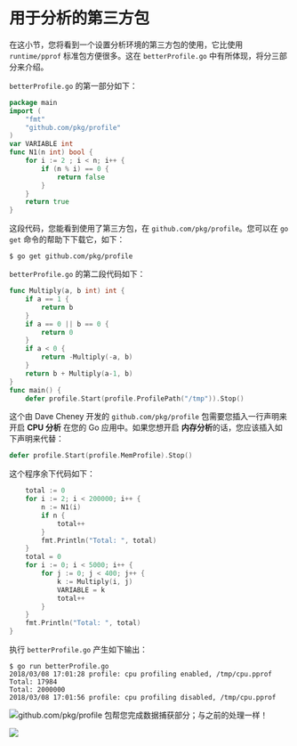 # **用于分析的第三方包**

在这小节，您将看到一个设置分析环境的第三方包的使用，它比使用 `runtime/pprof` 标准包方便很多。这在 `betterProfile.go` 中有所体现，将分三部分来介绍。

`betterProfile.go` 的第一部分如下：

```go
package main
import (
    "fmt"
    "github.com/pkg/profile"
)
var VARIABLE int
func N1(n int) bool {
    for i := 2 ; i < n; i++ {
        if (n % i) == 0 {
            return false
        }
    }
    return true
}
```

这段代码，您能看到使用了第三方包，在 `github.com/pkg/profile`。您可以在 `go get` 命令的帮助下下载它，如下：

```shell
$ go get github.com/pkg/profile
```

`betterProfile.go` 的第二段代码如下：

```go
func Multiply(a, b int) int {
    if a == 1 {
        return b
    }
    if a == 0 || b == 0 {
        return 0
    }
    if a < 0 {
        return -Multiply(-a, b)
    }
    return b + Multiply(a-1, b)
}
func main() {
    defer profile.Start(profile.ProfilePath("/tmp")).Stop()
```

这个由 Dave Cheney 开发的 `github.com/pkg/profile` 包需要您插入一行声明来开启 **CPU 分析** 在您的 Go 应用中。如果您想开启 **内存分析**的话，您应该插入如下声明来代替：

```go
defer profile.Start(profile.MemProfile).Stop()
```

这个程序余下代码如下：

```go
    total := 0
    for i := 2; i < 200000; i++ {
        n := N1(i)
        if n {
            total++
        }
        fmt.Println("Total: ", total)
    }
    total = 0
    for i := 0; i < 5000; i++ {
        for j := 0; j < 400; j++ {
            k := Multiply(i, j)
            VARIABLE = k
            total++
        }
    }
    fmt.Println("Total: ", total)
}
```

执行 `betterProfile.go` 产生如下输出：

```shell
$ go run betterProfile.go
2018/03/08 17:01:28 profile: cpu profiling enabled, /tmp/cpu.pprof
Total: 17984
Total: 2000000
2018/03/08 17:01:56 profile: cpu profiling disabled, /tmp/cpu.pprof
```

![*`github.com/pkg/profile` 包帮您完成数据捕获部分；与之前的处理一样！*](https://github.com/hantmac/Mastering_Go_ZH_CN/tree/master/imagess/chapter11/11.5.3-1.jpg)

![](https://github.com/hantmac/Mastering_Go_ZH_CN/tree/master/imagess/chapter11/11.5.3-2.jpg)